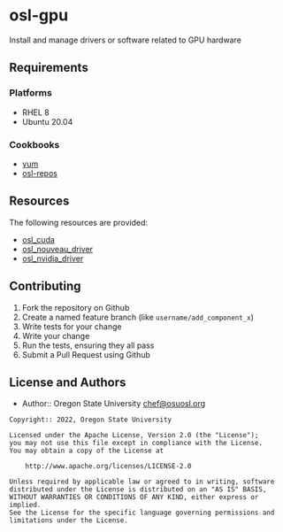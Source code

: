 # osl-gpu

Install and manage drivers or software related to GPU hardware

## Requirements

### Platforms

- RHEL 8
- Ubuntu 20.04

### Cookbooks

- [yum](https://supermarket.chef.io/cookbooks/yum)
- [osl-repos](https://github.com/osuosl-cookbooks/osl-repos)

## Resources

The following resources are provided:

- [osl_cuda](documentation/osl_cuda.md)
- [osl_nouveau_driver](documentation/osl_nouveau_driver.md)
- [osl_nvidia_driver](documentation/osl_nvidia_driver.md)

## Contributing

1. Fork the repository on Github
1. Create a named feature branch (like `username/add_component_x`)
1. Write tests for your change
1. Write your change
1. Run the tests, ensuring they all pass
1. Submit a Pull Request using Github

## License and Authors

- Author:: Oregon State University <chef@osuosl.org>

```text
Copyright:: 2022, Oregon State University

Licensed under the Apache License, Version 2.0 (the "License");
you may not use this file except in compliance with the License.
You may obtain a copy of the License at

    http://www.apache.org/licenses/LICENSE-2.0

Unless required by applicable law or agreed to in writing, software
distributed under the License is distributed on an "AS IS" BASIS,
WITHOUT WARRANTIES OR CONDITIONS OF ANY KIND, either express or implied.
See the License for the specific language governing permissions and
limitations under the License.
```
